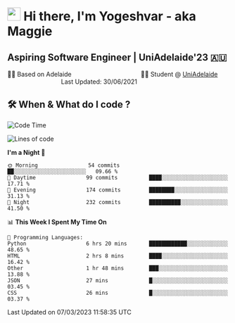 <h1><img src="https://emojis.slackmojis.com/emojis/images/1531849430/4246/blob-sunglasses.gif?1531849430" width="30"/> Hi there, I'm Yogeshvar - aka Maggie</h1>

## Aspiring Software Engineer | UniAdelaide'23 🇦🇺  
🏂🏻  Based on Adelaide &nbsp;&nbsp;&nbsp;&nbsp;&nbsp;&nbsp;&nbsp;&nbsp;&nbsp;&nbsp;&nbsp;&nbsp;&nbsp;&nbsp;&nbsp;&nbsp;&nbsp;&nbsp;&nbsp;&nbsp;&nbsp;&nbsp;&nbsp;&nbsp;&nbsp;&nbsp;&nbsp;&nbsp;&nbsp;&nbsp;&nbsp;&nbsp;&nbsp;&nbsp;&nbsp;&nbsp;&nbsp;&nbsp;&nbsp;👨‍💻 Student @ [UniAdelaide](https://www.adelaide.edu.au)   &nbsp;&nbsp;&nbsp;&nbsp;&nbsp;&nbsp;&nbsp;&nbsp;&nbsp;&nbsp;&nbsp;&nbsp;&nbsp;&nbsp;&nbsp;&nbsp;&nbsp;&nbsp;&nbsp;&nbsp;&nbsp;&nbsp;&nbsp;&nbsp;&nbsp;&nbsp;&nbsp;&nbsp;&nbsp;&nbsp;&nbsp;Last Updated: 30/06/2021

## 🛠 When & What do I code ?  

<!--START_SECTION:waka-->
![Code Time](http://img.shields.io/badge/Code%20Time-1%2C977%20hrs%205%20mins-blue)

![Lines of code](https://img.shields.io/badge/From%20Hello%20World%20I%27ve%20Written-3.3%20million%20lines%20of%20code-blue)

**I'm a Night 🦉** 

```text
🌞 Morning                54 commits          ██░░░░░░░░░░░░░░░░░░░░░░░   09.66 % 
🌆 Daytime                99 commits          ████░░░░░░░░░░░░░░░░░░░░░   17.71 % 
🌃 Evening                174 commits         ████████░░░░░░░░░░░░░░░░░   31.13 % 
🌙 Night                  232 commits         ██████████░░░░░░░░░░░░░░░   41.50 % 
```


📊 **This Week I Spent My Time On** 

```text
💬 Programming Languages: 
Python                   6 hrs 20 mins       ████████████░░░░░░░░░░░░░   48.65 % 
HTML                     2 hrs 8 mins        ████░░░░░░░░░░░░░░░░░░░░░   16.42 % 
Other                    1 hr 48 mins        ███░░░░░░░░░░░░░░░░░░░░░░   13.88 % 
JSON                     27 mins             █░░░░░░░░░░░░░░░░░░░░░░░░   03.45 % 
CSS                      26 mins             █░░░░░░░░░░░░░░░░░░░░░░░░   03.37 % 
```


 Last Updated on 07/03/2023 11:58:35 UTC
<!--END_SECTION:waka-->
